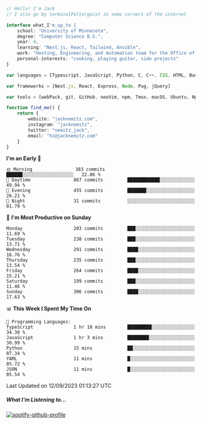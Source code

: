 ```typescript
// Hello! I'm Jack
// I also go by terminalPoltergeist in some corners of the internet

interface what_I'm_up_to {
    school: "University of Minnesota",
    degree: "Computer Science B.S.",
    year: 4,
    learning: "Next.js, React, Tailwind, Ansible",
    work: "Hosting, Engineering, and Automation team for the Office of Information Technology at UMN",
    personal-interests: "cooking, playing guitar, side projects"
}

var languages = [Typescript, JavaScript, Python, C, C++, CSS, HTML, Bash, VimScript]

var frameworks = [Next.js, React, Express, Node, Pug, jQuery]

var tools = [webPack, git, GitHub, neoVim, npm, Tmux, macOS, Ubuntu, Nginx, Ansible, Cloudflare, DigitalOcean]

function find_me() {
    return {
        website: "jacknemitz.com",
        instagram: "jacknemitz",
        twitter: "nemitz_jack",
        email: "hi@jacknemitz.com"
    }
}
```

<!--START_SECTION:waka-->
**I'm an Early 🐤** 

```text
🌞 Morning                383 commits         ██████░░░░░░░░░░░░░░░░░░░   22.06 % 
🌆 Daytime                867 commits         ████████████░░░░░░░░░░░░░   49.94 % 
🌃 Evening                455 commits         ███████░░░░░░░░░░░░░░░░░░   26.21 % 
🌙 Night                  31 commits          ░░░░░░░░░░░░░░░░░░░░░░░░░   01.79 % 
```
📅 **I'm Most Productive on Sunday** 

```text
Monday                   203 commits         ███░░░░░░░░░░░░░░░░░░░░░░   11.69 % 
Tuesday                  238 commits         ███░░░░░░░░░░░░░░░░░░░░░░   13.71 % 
Wednesday                291 commits         ████░░░░░░░░░░░░░░░░░░░░░   16.76 % 
Thursday                 235 commits         ███░░░░░░░░░░░░░░░░░░░░░░   13.54 % 
Friday                   264 commits         ████░░░░░░░░░░░░░░░░░░░░░   15.21 % 
Saturday                 199 commits         ███░░░░░░░░░░░░░░░░░░░░░░   11.46 % 
Sunday                   306 commits         ████░░░░░░░░░░░░░░░░░░░░░   17.63 % 
```


📊 **This Week I Spent My Time On** 

```text
💬 Programming Languages: 
TypeScript               1 hr 10 mins        █████████░░░░░░░░░░░░░░░░   34.30 % 
JavaScript               1 hr 3 mins         ████████░░░░░░░░░░░░░░░░░   30.99 % 
Python                   15 mins             ██░░░░░░░░░░░░░░░░░░░░░░░   07.34 % 
YAML                     11 mins             █░░░░░░░░░░░░░░░░░░░░░░░░   05.72 % 
JSON                     11 mins             █░░░░░░░░░░░░░░░░░░░░░░░░   05.54 % 
```


 Last Updated on 12/09/2023 01:13:27 UTC
<!--END_SECTION:waka-->

##### What I'm Listening to...

[![spotify-github-profile](https://spotify-github-profile.vercel.app/api/view?uid=jack.nemitz&cover_image=true&show_offline=true&bar_color=53b14f&bar_color_cover=false&background_color=121212FF)](https://spotify-github-profile.vercel.app/api/view?uid=jack.nemitz&redirect=true)

